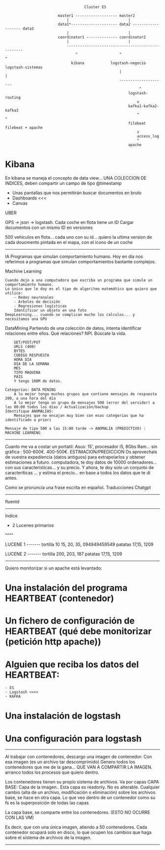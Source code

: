 
    
                                        Cluster ES
                            
                            master1 ------------------- master2
                                |                           |
                            data1*--------------------- data2 ------------------- data3
                                |                           |
                            coordinator1 -------------- coordinator2
                                |                           |
                                --------------------------------------------------
                                    ^                   ^                   ^
                                  kibana            logstash-negocio    logstash-sistemas
                                                        |                   |
                                                        ---------------------
                                                                 ^
                                                            logstash-routing
                                                                v
                                                            kafka1-kafka2-kafka3
                                                                ^           ^
                                                            filebeat     filebeat + apache   
                                                                v
                                                                access_log
                                                                ^
                                                            apache
                                                            
# Kibana

En kibana se maneja el concepto de data view... UNA COLECCION DE INDICES, deben compartir un campo de tipo @timestamp

- Unas pantallas que nos permitirán buscar documentos en bruto
- Dashboards <<<
- Canvas


UBER

GPS -> json -> logstash. Cada coche en flota tiene un ID
Cargar documentos con un mismo ID en versiones

500 vehiculos en flota... cada uno con su id... quiero la ultima version de cada doucmento pintada en el mapa, con el icono de un coche

---

IA                      Programas que simulan comportamiento humano.
    Hoy en día nos referimos a programas que simulan comportamientos bastante complejos.

Machine Learning
    
    Cuando dejo a una computadora que escriba un programa que simule un comportamiento humano.
    Lo único que le doy es el tipo de algoritmo matemático que quiero que utilice:
        - Redes neuronales
        - Arboles de decisión
        - Regresiones logísticas
        Identificar un objeto en una foto
    DeepLearning... cuando se complican mucho los calculos... y necesitamos una GPU
    
DataMining
    Partiendo de una colección de datos, intenta identificar relaciones entre ellos. Qué relaciones? NPI. Búscate la vida.
        
        GET/POST/PUT
        URLS (400)
        BYTES
        CODIGO RESPUESTA
        HORA DIA
        DIA DE LA SEMANA
        MES
        TIPO MAQUINA
        PAIS
        Y tengo 100M de datos.
    
    Categorías: DATA MINING
        A lo mejor tengo muchos grupos que contiene mensajes de respuesta 200, a una hora del día
        A lo mejor tengo un grupo de mensajes 500 (error del servidor) a las 00:00 todos los días / Actualización/backup
    Identifique ANOMALIAS:
        Mensajes que no encajan muy bien con esas categorias que ha identificado a priori
        
    Mensaje de tipo 500 a las 15:00 tarde -> ANOMALIA (PREDICTIVO) : MACHINE LEARNING
---


Cuanto me va a costar un portatil: Asus: 15', procesador i5, 8Gbs Ram... sin gráfica : 500-600€. 400-500€.  ESTIMACION/PREDICCION
    Os aprovechais de vuestra expediencia (datos antiguos) para extrapolarlos y obtener estimaciones a futuro.
computadora, te doy datos de 10000 ordenadores... con sus características... y su precio.
Y ahora, te doy solo un conjunto de caracteríticas ... y estima el precio... en base a todos los datos que te di antes.

Como se pronuncia una frase escrita en español.
Traducciones
Chatgpt

----
fluentd

---


Indice
- 2 Lucenes primarios


^^^^

LUCENE 1
    -------
    tortilla 10 15, 20, 35, 094949459549
    patatas 17,15, 1209

LUCENE 2
    -------
    tortilla 200, 203, 187
    patatas 17,15, 1209

---

Quiero monitorizar si un apache está levantado:
# Una instalación del programa HEARTBEAT (contenedor)
# Un fichero de configuración de HEARTBEAT (qué debe monitorizar (petición http apache))
# Alguien que reciba los datos del HEARTBEAT:
    - ES
    - Logstash <<<<
    - KAFKA
# Una instalación de logstash
# Una configuración para logstash


---

Al trabajar con contenedores, descargo una imagen de contenedor:
Con esa imagen (es un archivo tar descomprimido) 
Genero todos los contenedores que me de la gana... QUE VAN A COMPARTIR LA IMAGEN.
arranco todos los procesos que quiero dentro.

Los contenedores tienen su propio sistema de archivos. Va por capas
CAPA BASE: Capa de la imagen.. Esta capa es readonly. No es alterable.
Cualquier cambio (alta de un archivo, modificación o eliminación) sobre los archivos base, se hace en otra capa.
Lo que veo dentro de un contenedor como su fs es la superposición de todas las capas

La capa base, se comparte entre los contenedores. (ESTO NO OCURRE CON LAS VM)

Es decir, que con una única imagen, atiendo a 50 contenedores.
Cada contenedor ocupará solo en disco, lo que ocupen los cambios que haga sobre el sistema de archivos de la imagen.

---
